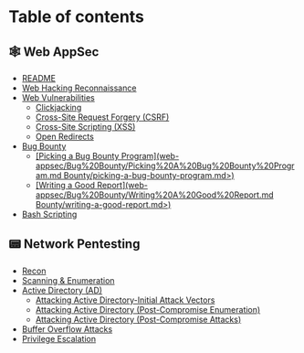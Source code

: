 # Table of contents

## 🕸 Web AppSec

* [README](README.md)
* [Web Hacking Reconnaissance](<web-appsec/Web Hacking Reconnaissance.md>)
* [Web Vulnerabilities](<web-appsec/Web Vulnerabilities/README.md>)
  * [Clickjacking](<web-appsec/Web Vulnerabilities/clickjacking.md>)
  * [Cross-Site Request Forgery (CSRF)](<web-appsec/Web Vulnerabilities/cross-site-request-forgery-csrf.md>)
  * [Cross-Site Scripting (XSS)](<web-appsec/Web Vulnerabilities/cross-site-scripting-xss.md>)
  * [Open Redirects](<web-appsec/Web Vulnerabilities/open-redirects.md>)
* [Bug Bounty](<web-appsec/Bug Bounty/README.md>)
  * [\[Picking a Bug Bounty Program\](web-appsec/Bug%20Bounty/Picking%20A%20Bug%20Bounty%20Program.md Bounty/picking-a-bug-bounty-program.md>)](web-appsec/bug-bounty/picking-a-bug-bounty-program-web-appsec-bug-20bounty-picking-20a-20bug-20bounty-20program.md-bounty.md)
  * [\[Writing a Good Report\](web-appsec/Bug%20Bounty/Writing%20A%20Good%20Report.md Bounty/writing-a-good-report.md>)](web-appsec/bug-bounty/writing-a-good-report-web-appsec-bug-20bounty-writing-20a-20good-20report.md-bounty-writing-a-good-r.md)
* [Bash Scripting](web-appsec/bash-scripting.md)

## 📟 Network Pentesting

* [Recon](network-pentesting/recon.md)
* [Scanning & Enumeration](network-pentesting/scanning-and-enumeration.md)
* [Active Directory (AD)](<network-pentesting/Active Directory (AD)/README.md>)
  * [Attacking Active Directory-Initial Attack Vectors](<network-pentesting/Active Directory (AD)/attacking-active-directory-initial-attack-vectors.md>)
  * [Attacking Active Directory (Post-Compromise Enumeration)](<network-pentesting/Active Directory (AD)/attacking-active-directory-post-compromise-enumeration.md>)
  * [Attacking Active Directory (Post-Compromise Attacks)](<network-pentesting/Active Directory (AD)/attacking-active-directory-post-compromise-attacks.md>)
* [Buffer Overflow Attacks](network-pentesting/buffer-overflow-attacks.md)
* [Privilege Escalation](network-pentesting/privilege-escalation.md)
